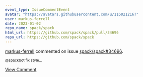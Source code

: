```yaml
---
event_type: IssueCommentEvent
avatar: "https://avatars.githubusercontent.com/u/116021216?"
user: markus-ferrell
date: 2023-01-02
repo_name: spack/spack
html_url: https://github.com/spack/spack/pull/34696
repo_url: https://github.com/spack/spack
---
```


<a href='https://github.com/markus-ferrell' target='_blank'>markus-ferrell</a> commented on issue <a href='https://github.com/spack/spack/pull/34696' target='_blank'>spack/spack#34696</a>.

<small>@spackbot fix style...</small>

<a href='https://github.com/spack/spack/pull/34696' target='_blank'>View Comment</a>